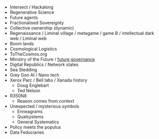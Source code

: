 - Intersect / Hackalong
- Regenerative Science
- Future agents
- Fractionalised Sovereignty
- Collective ownership (dynamic)
- Regenaissance / Liminal village / metagame / game B / intellectual dark web / Liminal web
- Boom lands
- Cosmological Logistics
- ToTheCosmos.org
- Ministry of the Future / [future governance](http://futuregovernance.info/)
- Digital Republics / Network states
- Sea Stedding 
- Grey Goo AI / Nano tech
- Xerox Parc / Bell labs / Xanadu history
	- Doug Englebart
	- Ted Nelson
- R350N8
	- Reason comes from context
- Unexpected / mysterious symbols
	- Enneagrams
	- Qualsystems
	- General Systematics
- Policy meets the populus
- Data Feduciaries